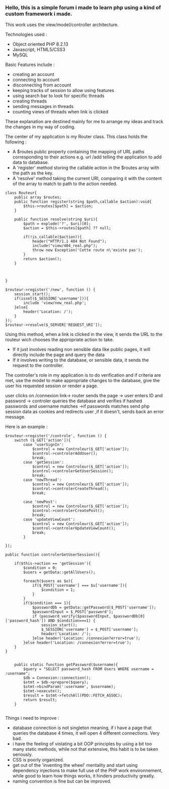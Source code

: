 ### Hello, this is a simple forum i made to learn php using a kind of custom framework i made.

This work uses the view/model/controller architecture.

Technologies used :
- Object oriented PHP 8.2.13
- Javascript, HTML5/CSS3
- MySQL

Basic Features include :
- creating an account
- connecting to account
- disconnecting from account 
- keeping tracks of session to allow using features
- using search bar to look for specific threads
- creating threads
- sending messages in threads
- counting views of threads when link is clicked


These explanation are destined mainly for me to arrange my ideas and track the changes in my way of coding.

The center of my application is my Router class. 
This class holds the following :

- A $routes public property containing the mapping of URL paths corresponding to their actions e.g. url /add telling the application to add data to database.
- A 'register' method storing the callable action in the $routes array with the path as the key.
- A 'resolve' method taking the current URI, comparing it with the content of the array to match to path to the action needed.
```
class Routeur{
    public array $routes;
    public function register(string $path,callable $action):void{
        $this->routes[$path] = $action;
    }

    public function resolve(string $uri){
        $path = explode('?', $uri)[0];
        $action = $this->routes[$path] ?? null;

        if(!is_callable($action)){
            header("HTTP/1.1 404 Not Found");
            include("view/404_real.php");
            throw new Exception('Cette route n\'existe pas');
        }
        return $action();
    }



}
```

```
$routeur->register('/new', function () {
    session_start();
    if(isset($_SESSION['username'])){
        include 'view/new_real.php';
    }else{
        header('Location: /');
    }
});
$routeur->resolve($_SERVER['REQUEST_URI']);
```

Using this method, when a link is clicked in the view, it sends the URL to the routeur wich chooses the appropriate action to take.
- If it just involves reading non sensible data like public pages, it will directly include the page and query the data
- If it involves writing to the database, or sensible data, it sends the request to the controller.

The controller's role in my application is to do verification and if criteria are met, use the model to make appropriate changes to the database, give the user his requested session or render a page.

user clicks on /connexion link-> router sends the page -> user enters ID and password -> controler queries the database and verifies if hashed passwords and username matches ->if passwords matches send php session data as cookies and redirects user ,if it doesn't, sends back an error message.

Here is an example :
```
$routeur->register('/controle', function () {
    switch ($_GET['action']){
        case 'userSignIn':
            $control = new Controleur($_GET['action']);
            $control->controlerAddUser();
            break;
        case 'getSession':
            $control = new Controleur($_GET['action']);
            $control->controlerGetUserSession();
            break;
        case 'newThread':
            $control = new Controleur($_GET['action']);
            $control->controlerCreateThread();
            break;
        
        case 'newPost':
            $control = new Controleur($_GET['action']);
            $control->controlerCreatePost();
            break;
        case 'updateViewCount':
            $control = new Controleur($_GET['action']);
            $control->controlerUpdateViewCount();
            break;
        }
        
});
```
    public function controlerGetUserSession(){
        
        if($this->action == 'getSession'){
            $condition = 0;
            $users = getData::getAllUsers();
            
            foreach($users as $u){
                if($_POST['username'] === $u['username']){
                    $condition = 1;
                }
            }
            if($condition === 1){
                $passwordDb = getData::getPassword($_POST['username']);
                $passwordInput = $_POST['password'];
                if (password_verify($passwordInput, $passwordDb[0]['password_hash']) AND $condition===1) {
                    session_start();
                    $_SESSION['username'] = $_POST['username'];
                    header('Location: /');
                }else header('Location: /connexion?error=true');
            }else header('Location: /connexion?error=true');
        }
    }

```

    public static function getPassword($username){
        $query = "SELECT password_hash FROM Users WHERE username = :username";
        $db = Connexion::connection();
        $stmt = $db->prepare($query);
        $stmt->bindParam(':username', $username);
        $stmt->execute();
        $result = $stmt->fetchAll(PDO::FETCH_ASSOC);
        return $result;
    }


```


Things i need to improve :
- database connection is not singleton meaning, if i have a page that queries the database 4 times, it will open 4 different connections. Very bad.
- i have the feeling of violating a bit OOP principles by using a bit too many static methods, while not that extensive, this habit is to be taken seriously.
- CSS is poorly organized.
- get out of the 'inventing the wheel' mentality and start using dependency injections to make full use of the PHP work environnement, while good to learn how things works, it hinders productivity greatly.
- naming convention is fine but can be improved.
